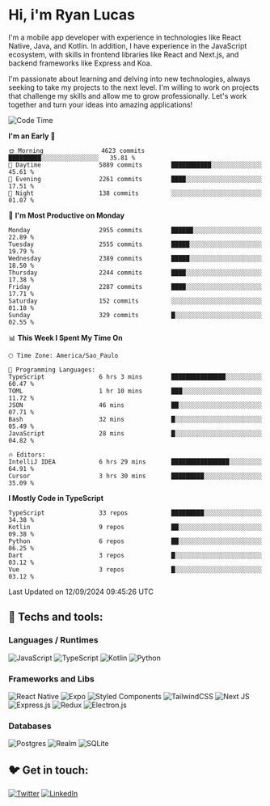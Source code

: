 # Hi, i'm Ryan Lucas

I'm a mobile app developer with experience in technologies like React Native, Java, and Kotlin.
In addition, I have experience in the JavaScript ecosystem, with skills in frontend libraries like React and Next.js, and backend frameworks like Express and Koa.

I'm passionate about learning and delving into new technologies, always seeking to take my projects to the next level. I'm willing to work on projects that challenge my skills and allow me to grow professionally. Let's work together and turn your ideas into amazing applications!


<!--START_SECTION:waka-->
![Code Time](http://img.shields.io/badge/Code%20Time-548%20hrs%208%20mins-blue)

**I'm an Early 🐤** 

```text
🌞 Morning                4623 commits        █████████░░░░░░░░░░░░░░░░   35.81 % 
🌆 Daytime                5889 commits        ███████████░░░░░░░░░░░░░░   45.61 % 
🌃 Evening                2261 commits        ████░░░░░░░░░░░░░░░░░░░░░   17.51 % 
🌙 Night                  138 commits         ░░░░░░░░░░░░░░░░░░░░░░░░░   01.07 % 
```
📅 **I'm Most Productive on Monday** 

```text
Monday                   2955 commits        ██████░░░░░░░░░░░░░░░░░░░   22.89 % 
Tuesday                  2555 commits        █████░░░░░░░░░░░░░░░░░░░░   19.79 % 
Wednesday                2389 commits        █████░░░░░░░░░░░░░░░░░░░░   18.50 % 
Thursday                 2244 commits        ████░░░░░░░░░░░░░░░░░░░░░   17.38 % 
Friday                   2287 commits        ████░░░░░░░░░░░░░░░░░░░░░   17.71 % 
Saturday                 152 commits         ░░░░░░░░░░░░░░░░░░░░░░░░░   01.18 % 
Sunday                   329 commits         █░░░░░░░░░░░░░░░░░░░░░░░░   02.55 % 
```


📊 **This Week I Spent My Time On** 

```text
🕑︎ Time Zone: America/Sao_Paulo

💬 Programming Languages: 
TypeScript               6 hrs 3 mins        ███████████████░░░░░░░░░░   60.47 % 
TOML                     1 hr 10 mins        ███░░░░░░░░░░░░░░░░░░░░░░   11.72 % 
JSON                     46 mins             ██░░░░░░░░░░░░░░░░░░░░░░░   07.71 % 
Bash                     32 mins             █░░░░░░░░░░░░░░░░░░░░░░░░   05.49 % 
JavaScript               28 mins             █░░░░░░░░░░░░░░░░░░░░░░░░   04.82 % 

🔥 Editors: 
IntelliJ IDEA            6 hrs 29 mins       ████████████████░░░░░░░░░   64.91 % 
Cursor                   3 hrs 30 mins       █████████░░░░░░░░░░░░░░░░   35.09 % 
```

**I Mostly Code in TypeScript** 

```text
TypeScript               33 repos            █████████░░░░░░░░░░░░░░░░   34.38 % 
Kotlin                   9 repos             ██░░░░░░░░░░░░░░░░░░░░░░░   09.38 % 
Python                   6 repos             ██░░░░░░░░░░░░░░░░░░░░░░░   06.25 % 
Dart                     3 repos             █░░░░░░░░░░░░░░░░░░░░░░░░   03.12 % 
Vue                      3 repos             █░░░░░░░░░░░░░░░░░░░░░░░░   03.12 % 
```




 Last Updated on 12/09/2024 09:45:26 UTC
<!--END_SECTION:waka-->

## 🔧 Techs and tools: 

### Languages / Runtimes
![JavaScript](https://img.shields.io/badge/javascript-%23323330.svg?style=for-the-badge&logo=javascript&logoColor=%23F7DF1E)
![TypeScript](https://img.shields.io/badge/typescript-%23007ACC.svg?style=for-the-badge&logo=typescript&logoColor=white)
![Kotlin](https://img.shields.io/badge/kotlin-%230095D5.svg?style=for-the-badge&logo=kotlin&logoColor=white) ![Python](https://img.shields.io/badge/python-3670A0?style=for-the-badge&logo=python&logoColor=ffdd54)

### Frameworks and Libs
![React Native](https://img.shields.io/badge/react_native-%2320232a.svg?style=for-the-badge&logo=react&logoColor=%2361DAFB)
![Expo](https://img.shields.io/badge/expo-1C1E24?style=for-the-badge&logo=expo&logoColor=#D04A37)
![Styled Components](https://img.shields.io/badge/styled--components-DB7093?style=for-the-badge&logo=styled-components&logoColor=white)
![TailwindCSS](https://img.shields.io/badge/tailwindcss-%2338B2AC.svg?style=for-the-badge&logo=tailwind-css&logoColor=white)
![Next JS](https://img.shields.io/badge/Next-black?style=for-the-badge&logo=next.js&logoColor=white)
![Express.js](https://img.shields.io/badge/express.js-%23404d59.svg?style=for-the-badge&logo=express&logoColor=%2361DAFB)
![Redux](https://img.shields.io/badge/redux-%23593d88.svg?style=for-the-badge&logo=redux&logoColor=white)
![Electron.js](https://img.shields.io/badge/Electron-191970?style=for-the-badge&logo=Electron&logoColor=white)

### Databases
![Postgres](https://img.shields.io/badge/postgres-%23316192.svg?style=for-the-badge&logo=postgresql&logoColor=white)
![Realm](https://img.shields.io/badge/Realm-39477F?style=for-the-badge&logo=realm&logoColor=white)
![SQLite](https://img.shields.io/badge/sqlite-%2307405e.svg?style=for-the-badge&logo=sqlite&logoColor=white)

## 🐦 Get in touch:

[![Twitter](https://img.shields.io/badge/Twitter-%231DA1F2.svg?style=for-the-badge&logo=Twitter&logoColor=white)](https://twitter.com/ryangst_)
[![LinkedIn](https://img.shields.io/badge/linkedin-%230077B5.svg?style=for-the-badge&logo=linkedin&logoColor=white)](https://www.linkedin.com/in/ryan-lucas-machado/)
